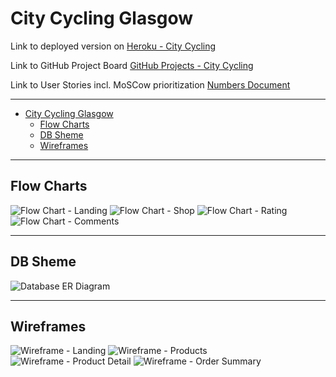 # City Cycling Glasgow

Link to deployed version on [Heroku - City Cycling](https://city-cycling-e08bb339a180.herokuapp.com/)

Link to GitHub Project Board [GitHub Projects - City Cycling](https://github.com/users/nils-n/projects/17/views/1)

Link to User Stories incl. MoSCow prioritization [Numbers Document](./assets/sheets/user-stories-moscow-bikes.numbers)

---

- [City Cycling Glasgow](#city-cycling-glasgow)
  - [Flow Charts](#flow-charts)
  - [DB Sheme](#db-sheme)
  - [Wireframes](#wireframes)

---

## Flow Charts

![Flow Chart - Landing](./assets/images/flowchart-landing.png)
![Flow Chart - Shop](./assets/images/flowchart-shop.png)
![Flow Chart - Rating](./assets/images/flowchart-rating.png)
![Flow Chart - Comments](./assets/images/flowchart-comments.png)

---

## DB Sheme

![Database ER Diagram](./assets/images/database-sheme.png)

---

## Wireframes

![Wireframe - Landing](./assets/images/wireframe-landing.png)
![Wireframe - Products](./assets/images/wireframe-products.png)
![Wireframe - Product Detail](./assets/images/wireframe-product-details.png)
![Wireframe - Order Summary](./assets/images/wireframe-order.png)

